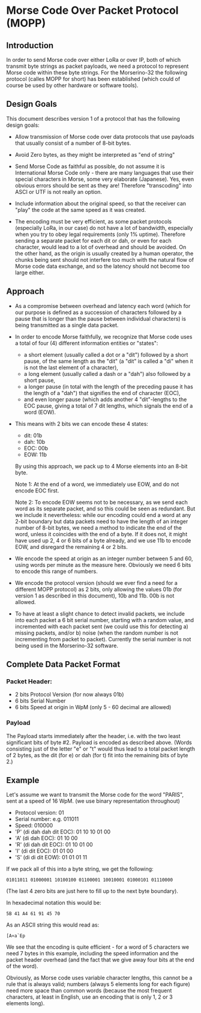 # Morse Code Over Packet Protocol (MOPP)

## Introduction

In order to send Morse code over either LoRa or over IP, both of which transmit byte strings as packet payloads, we need a protocol to represent Morse code within these byte strings. For the Morserino-32 the following protocol (calles MOPP for short) has been established (which could of course be used by other hardware or software tools).

## Design Goals

This document describes version 1 of a protocol that has the following design goals:

* Allow transmission of Morse code over data protocols that use payloads that usually consist of a number of 8-bit bytes.

* Avoid Zero bytes, as they might be interpreted as "end of string"

* Send Morse Code as faithful as possible, do not assume it is International Morse Code only - there are many languages that use their special characters in Morse, some very elaborate (Japanese). Yes, even obvious errors should be sent as they are! Therefore "transcoding" into ASCI or UTF is not really an option.

* Include information about the original speed, so that the receiver can "play" the code at the same speed as it was created.

* The encoding must be very efficient, as some packet protocols (especially LoRa, in our case) do not have  a lot of bandwidth, especially when you try to obey legal requirements (only 1% uptime). Therefore sending a separate packet for each dit or dah, or even for each character, would lead to a lot of overhead and should be avoided. On the other hand, as the origin is usually created by a human operator, the chunks being sent should not interfere too much with the natural flow of Morse code data exchange, and so the latency should not become too large either.

## Approach

* As a compromise between overhead and latency each word (which for our purpose is defined as a succession of characters followed by a pause that is longer than the pause between individual characters) is being transmitted as a single data packet.

* In order to encode Morse faithfully, we recognize that Morse code uses a total of four (4) different information entities or "states":
  * a short element (usually called a dot or a "dit") followed by a short pause, of the same length as the "dit" (a "dit" is called a "di" when it is not the last element of a character),
  * a long element (usually called a dash or a "dah") also followed by a short pause,
  * a longer pause (in total with the length of the preceding pause it has the length of a "dah") that signifies the end of character (EOC),
  * and even longer pause (which adds another 4 "dit"-lengths to the EOC  pause, giving a total of 7 dit lengths, which signals the end of a word (EOW).

* This means with 2 bits we can encode these 4 states:
  - dit: 01b
  - dah: 10b
  - EOC: 00b
  - EOW: 11b

  By using this approach, we pack up to 4 Morse elements into an 8-bit byte.

  Note 1: At the end of a word, we immediately use EOW, and do not encode EOC first.

  Note 2: To encode EOW seems not to be necessary, as we send each word as its separate packet, and so this could be seen as redundant. But we include it nevertheless: while our encoding could end a word at any 2-bit boundary but data packets need to have the length of an integer number of 8-bit bytes, we need a method to indicate the end of the word, unless it coincides with the end of a byte. If it does not, it might have used up 2, 4 or 6 bits of a byte already, and we use 11b to encode EOW, and disregard the remaining 4 or 2 bits.

* We encode the speed at origin as an integer number between 5 and 60, using words per minute as the measure here. Obviously we need 6 bits to encode this range of numbers.

* We encode the protocol version (should we ever find a need for a different MOPP protocol) as 2 bits, only allowing the values 01b (for version 1 as described in this document), 10b and 11b. 00b is not allowed.

* To have at least a slight chance to detect invalid packets, we include into each packet  a 6 bit serial number, starting with a random value, and incremented with each packet sent (we could use this for detecting a) missing packets, and/or b) noise (when the random number is not incrementing from packet to packet). Currently the serial number is not being used in the Morserino-32 software.

## Complete Data Packet Format

### Packet Header:
  - 2 bits Protocol Version (for now always 01b)
  - 6 bits Serial Number
  - 6 bits Speed at origin in WpM (only 5 - 60 decimal are allowed)

### Payload
The Payload starts immediately after the header, i.e. with the two least significant bits of byte #2. Payload is encoded as described above. (Words consisting just of the letter "e" or "t" would thus lead to a total packet length of 2 bytes, as the dit (for e) or dah (for t) fit into the remaining bits of byte 2.)

## Example

Let's assume we want to transmit the Morse code for the word "PARIS", sent at a speed of 16 WpM. (we use binary representation throughout)

- Protocol version: 01
- Serial number: e.g. 011011
- Speed: 010000
- 'P' (di dah dah dit EOC): 01 10 10 01 00
- 'A' (di dah EOC): 01 10 00
- 'R' (di dah dit EOC): 01 10 01 00
- 'I' (di dit EOC): 01 01 00
- 'S' (di di dit EOW): 01 01 01 11

If we pack all of this into a byte string, we get the following:

`01011011 01000001 10100100 01100001 10010001 01000101 01110000`

(The last 4 zero bits are just here to fill up to the next byte boundary).

In hexadecimal notation this would be:

`5B 41 A4 61 91 45 70`

As an ASCII string this would read as:

```
[A¤a`Ep
```
We see that the encoding is quite efficient - for a word of 5  characters we need 7 bytes in this example, including the speed information and the packet header overhead (and the fact that we give away four bits at the end of the word).

Obviously, as Morse code uses variable character lengths, this cannot be  a rule that is always valid; numbers (always 5 elements long for each figure) need more space than common words (because the most frequent characters, at least in English, use an encoding that is only 1, 2 or 3 elements long).
